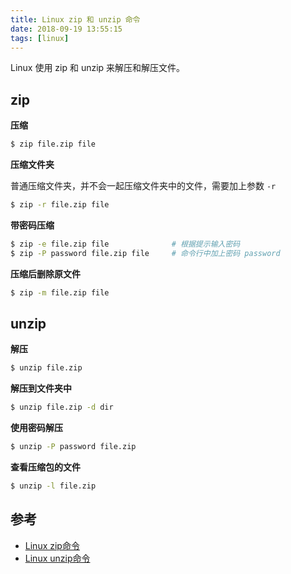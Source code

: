 ```yaml
---
title: Linux zip 和 unzip 命令
date: 2018-09-19 13:55:15
tags: [linux]
---
```


Linux 使用 zip 和 unzip 来解压和解压文件。

<!-- more --><!-- toc -->

## zip

**压缩**

```bash
$ zip file.zip file
```

**压缩文件夹**

普通压缩文件夹，并不会一起压缩文件夹中的文件，需要加上参数 `-r`
```bash
$ zip -r file.zip file
```

**带密码压缩**

```bash
$ zip -e file.zip file              # 根据提示输入密码
$ zip -P password file.zip file     # 命令行中加上密码 password
```

**压缩后删除原文件**

```bash
$ zip -m file.zip file
```

## unzip

**解压**

```bash
$ unzip file.zip
```

**解压到文件夹中**

```bash
$ unzip file.zip -d dir
```

**使用密码解压**

```bash
$ unzip -P password file.zip
```

**查看压缩包的文件**

```bash
$ unzip -l file.zip
```

## 参考
- [Linux zip命令](http://www.runoob.com/linux/linux-comm-zip.html)
- [Linux unzip命令](http://www.runoob.com/linux/linux-comm-unzip.html)
